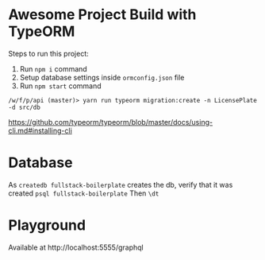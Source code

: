 # Awesome Project Build with TypeORM

Steps to run this project:

1. Run `npm i` command
2. Setup database settings inside `ormconfig.json` file
3. Run `npm start` command

`
/w/f/p/api (master)> yarn run typeorm migration:create -n LicensePlate -d src/db
`

https://github.com/typeorm/typeorm/blob/master/docs/using-cli.md#installing-cli


# Database
As `createdb fullstack-boilerplate` creates the db, verify that it was created
`psql fullstack-boilerplate`
Then `\dt`

# Playground
Available at http://localhost:5555/graphql